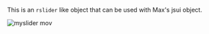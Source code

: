 This is an `rslider` like object that can be used with Max's jsui object.

![myslider mov](https://user-images.githubusercontent.com/45314179/60358994-b21f5f00-9a12-11e9-897d-eab04663b9bd.gif)
